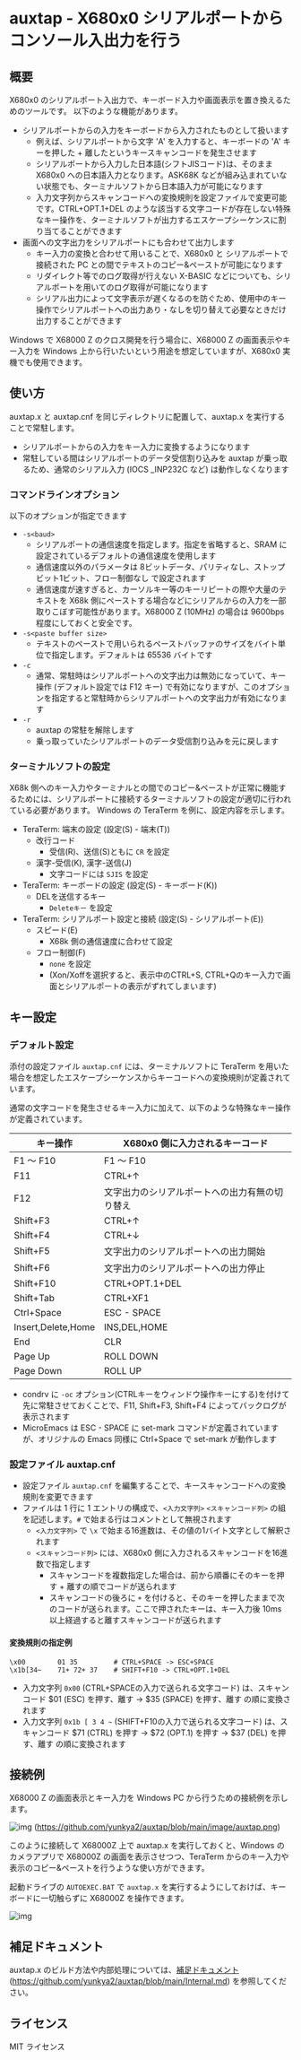 auxtap - X680x0 シリアルポートからコンソール入出力を行う
========================================================

## 概要

X680x0 のシリアルポート入出力で、キーボード入力や画面表示を置き換えるためのツールです。
以下のような機能があります。

* シリアルポートからの入力をキーボードから入力されたものとして扱います
  * 例えば、シリアルポートから文字 'A' を入力すると、キーボードの 'A' キーを押した + 離したというキースキャンコードを発生させます
  * シリアルポートから入力した日本語(シフトJISコード)は、そのまま X680x0 への日本語入力となります。ASK68K などが組み込まれていない状態でも、ターミナルソフトから日本語入力が可能になります
  * 入力文字列からスキャンコードへの変換規則を設定ファイルで変更可能です。CTRL+OPT.1+DEL のような該当する文字コードが存在しない特殊なキー操作を、ターミナルソフトが出力するエスケープシーケンスに割り当てることができます
* 画面への文字出力をシリアルポートにも合わせて出力します
  * キー入力の変換と合わせて用いることで、X680x0 と シリアルポートで接続された PC との間でテキストのコピー&ペーストが可能になります
  * リダイレクト等でのログ取得が行えない X-BASIC などについても、シリアルポートを用いてのログ取得が可能になります
  * シリアル出力によって文字表示が遅くなるのを防ぐため、使用中のキー操作でシリアルポートへの出力あり・なしを切り替えて必要なときだけ出力することができます

Windows で X68000 Z のクロス開発を行う場合に、X68000 Z の画面表示やキー入力を Windows 上から行いたいという用途を想定していますが、X680x0 実機でも使用できます。

## 使い方

auxtap.x と auxtap.cnf を同じディレクトリに配置して、auxtap.x を実行することで常駐します。

  * シリアルポートからの入力をキー入力に変換するようになります
  * 常駐している間はシリアルポートのデータ受信割り込みを auxtap が乗っ取るため、通常のシリアル入力 (IOCS _INP232C など) は動作しなくなります

### コマンドラインオプション

以下のオプションが指定できます

* `-s<baud>`
  * シリアルポートの通信速度を指定します。指定を省略すると、SRAM に設定されているデフォルトの通信速度を使用します
  * 通信速度以外のパラメータは 8ビットデータ、パリティなし、ストップビット1ビット、フロー制御なし で設定されます
  * 通信速度が速すぎると、カーソルキー等のキーリピートの際や大量のテキストを X68k 側にペーストする場合などにシリアルからの入力を一部取りこぼす可能性があります。X68000 Z (10MHz) の場合は 9600bps 程度にしておくと安全です。
* `-s<paste buffer size>`
  * テキストのペーストで用いられるペーストバッファのサイズをバイト単位で指定します。デフォルトは 65536 バイトです
* `-c`
  * 通常、常駐時はシリアルポートへの文字出力は無効になっていて、キー操作 (デフォルト設定では F12 キー) で有効になりますが、このオプションを指定すると常駐時からシリアルポートへの文字出力が有効になります
* `-r`
  * auxtap の常駐を解除します
  * 乗っ取っていたシリアルポートのデータ受信割り込みを元に戻します

### ターミナルソフトの設定

X68k 側へのキー入力やターミナルとの間でのコピー&ペーストが正常に機能するためには、シリアルポートに接続するターミナルソフトの設定が適切に行われている必要があります。
Windows の TeraTerm を例に、設定内容を示します。

* TeraTerm: 端末の設定 (設定(S) - 端末(T))
  * 改行コード
    * 受信(R)、送信(S)ともに `CR` を設定
  * 漢字-受信(K), 漢字-送信(J)
    * 文字コードには `SJIS` を設定
* TeraTerm: キーボードの設定 (設定(S) - キーボード(K))
  * DELを送信するキー
    * `Deleteキー` を設定
* TeraTerm: シリアルポート設定と接続 (設定(S) - シリアルポート(E))
  * スピード(E)
    * X68k 側の通信速度に合わせて設定
  * フロー制御(F)
    * `none` を設定
    * (Xon/Xoffを選択すると、表示中のCTRL+S, CTRL+Qのキー入力で画面とシリアルポートの表示がずれてしまいます)

## キー設定

### デフォルト設定

添付の設定ファイル `auxtap.cnf` には、ターミナルソフトに TeraTerm を用いた場合を想定したエスケープシーケンスからキーコードへの変換規則が定義されています。

通常の文字コードを発生させるキー入力に加えて、以下のような特殊なキー操作が定義されています。

キー操作          |X680x0 側に入力されるキーコード
------------------|------------------------------------------------------
F1 ～ F10         |F1 ～ F10
F11               |CTRL+↑
F12               |文字出力のシリアルポートへの出力有無の切り替え
Shift+F3          |CTRL+↑
Shift+F4          |CTRL+↓
Shift+F5          |文字出力のシリアルポートへの出力開始
Shift+F6          |文字出力のシリアルポートへの出力停止
Shift+F10         |CTRL+OPT.1+DEL
Shift+Tab         |CTRL+XF1
Ctrl+Space        |ESC - SPACE
Insert,Delete,Home|INS,DEL,HOME
End               |CLR
Page Up           |ROLL DOWN
Page Down         |ROLL UP

* condrv に `-oc` オプション(CTRLキーをウィンドウ操作キーにする)を付けて先に常駐させておくことで、F11, Shift+F3, Shift+F4 によってバックログが表示されます
* MicroEmacs は ESC - SPACE に set-mark コマンドが定義されていますが、オリジナルの Emacs 同様に Ctrl+Space で set-mark が動作します

### 設定ファイル auxtap.cnf

* 設定ファイル `auxtap.cnf` を編集することで、キースキャンコードへの変換規則を変更できます
* ファイルは 1 行に 1 エントリの構成で、`<入力文字列>` `<スキャンコード列>` の組を記述します。`#` で始まる行はコメントとして無視されます
  * `<入力文字列>` で `\x` で始まる16進数は、その値の1バイト文字として解釈されます
  * `<スキャンコード列>` には、X680x0 側に入力されるスキャンコードを16進数で指定します
    * スキャンコードを複数指定した場合は、前から順番にそのキーを押す + 離すの順でコードが送られます
    * スキャンコードの後ろに `+` を付けると、そのキーを押したままで次のコードが送られます。ここで押されたキーは、キー入力後 10ms 以上経過すると離すスキャンコードが送られます

#### 変換規則の指定例
```
\x00        01 35         # CTRL+SPACE -> ESC+SPACE
\x1b[34~    71+ 72+ 37    # SHIFT+F10 -> CTRL+OPT.1+DEL
```
* 入力文字列 `0x00` (CTRL+SPACEの入力で送られる文字コード) は、スキャンコード $01 (ESC) を押す、離す → $35 (SPACE) を押す、離す の順に変換されます
* 入力文字列 `0x1b [ 3 4 ~` (SHIFT+F10の入力で送られる文字コード) は、スキャンコード $71 (CTRL) を押す → $72 (OPT.1) を押す → $37 (DEL) を押す、離す の順に変換されます

## 接続例

X68000 Z の画面表示とキー入力を Windows PC から行うための接続例を示します。

![img](image/auxtap.png)
(https://github.com/yunkya2/auxtap/blob/main/image/auxtap.png)

このように接続して X68000Z 上で auxtap.x を実行しておくと、Windows のカメラアプリで X68000Z の画面を表示させつつ、TeraTerm からのキー入力や表示のコピー&ペーストを行うような使い方ができます。

起動ドライブの `AUTOEXEC.BAT` で `auxtap.x` を実行するようにしておけば、キーボードに一切触らずに X68000Z を操作できます。

![img](image/auxtap2.jpg)

## 補足ドキュメント

auxtap.x のビルド方法や内部処理については、[補足ドキュメント](Internal.md) (https://github.com/yunkya2/auxtap/blob/main/Internal.md) を参照してください。

## ライセンス

MIT ライセンス
